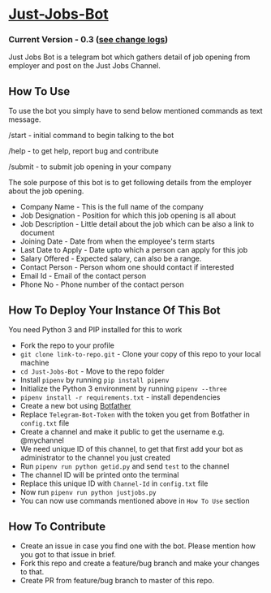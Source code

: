 # [Just-Jobs-Bot](https://telegram.me/justjobsbot)
### Current Version - 0.3 ([see change logs](https://github.com/realslimshanky/Just-Jobs-Bot/blob/master/ChangeLogs.md))
Just Jobs Bot is a telegram bot which gathers detail of job opening from employer and post on the Just Jobs Channel.

## How To Use

To use the bot you simply have to send below mentioned commands as text message.

/start - initial command to begin talking to the bot

/help - to get help, report bug and contribute

/submit - to submit job opening in your company

The sole purpose of this bot is to get following details from the employer about the job opening.
* Company Name - This is the full name of the company
* Job Designation - Position for which this job opening is all about
* Job Description - Little detail about the job which can be also a link to document
* Joining Date - Date from when the employee's term starts
* Last Date to Apply - Date upto which a person can apply for this job
* Salary Offered - Expected salary, can also be a range.
* Contact Person - Person whom one should contact if interested
* Email Id - Email of the contact person
* Phone No - Phone number of the contact person

## How To Deploy Your Instance Of This Bot

You need Python 3 and PIP installed for this to work
* Fork the repo to your profile
* `git clone link-to-repo.git` - Clone your copy of this repo to your local machine 
* `cd Just-Jobs-Bot` - Move to the repo folder
* Install `pipenv` by running `pip install pipenv`
* Initialize the Python 3 environment by running `pipenv --three`
* `pipenv install -r requirements.txt` - install dependencies
* Create a new bot using [Botfather](https://telegram.me/botfather)
* Replace `Telegram-Bot-Token` with the token you get from Botfather in `config.txt` file
* Create a channel and make it public to get the username e.g. @mychannel
* We need unique ID of this channel, to get that first add your bot as administrator to the channel you just created
* Run `pipenv run python getid.py` and send `test` to the channel
* The channel ID will be printed onto the terminal
* Replace this unique ID with `Channel-Id` in `config.txt` file
* Now run `pipenv run python justjobs.py`
* You can now use commands mentioned above in `How To Use` section

## How To Contribute

* Create an issue in case you find one with the bot. Please mention how you got to that issue in brief.
* Fork this repo and create a feature/bug branch and make your changes to that.
* Create PR from feature/bug branch to master of this repo.
